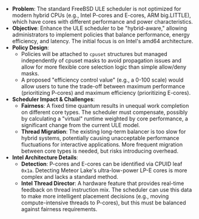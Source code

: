 *   **Problem**: The standard FreeBSD ULE scheduler is not optimized for modern hybrid CPUs (e.g., Intel P-cores and E-cores, ARM big.LITTLE), which have cores with different performance and power characteristics.
*   **Objective**: Enhance the ULE scheduler to be "hybrid-aware," allowing administrators to implement policies that balance performance, energy efficiency, and latency. The initial focus is on Intel's amd64 architecture.
*   **Policy Design**:
    *   Policies will be attached to `cpuset` structures but managed independently of cpuset masks to avoid propagation issues and allow for more flexible core selection logic than simple allow/deny masks.
    *   A proposed "efficiency control value" (e.g., a 0-100 scale) would allow users to tune the trade-off between maximum performance (prioritizing P-cores) and maximum efficiency (prioritizing E-cores).
*   **Scheduler Impact & Challenges**:
    *   **Fairness**: A fixed time quantum results in unequal work completion on different core types. The scheduler must compensate, possibly by calculating a "virtual" runtime weighted by core performance, a significant change from the current ULE model.
    *   **Thread Migration**: The existing long-term balancer is too slow for hybrid systems, potentially causing unacceptable performance fluctuations for interactive applications. More frequent migration between core types is needed, but risks introducing overhead.
*   **Intel Architecture Details**:
    *   **Detection**: P-cores and E-cores can be identified via CPUID leaf `0x1a`. Detecting Meteor Lake's ultra-low-power LP-E cores is more complex and lacks a standard method.
    *   **Intel Thread Director**: A hardware feature that provides real-time feedback on thread instruction mix. The scheduler can use this data to make more intelligent placement decisions (e.g., moving compute-intensive threads to P-cores), but this must be balanced against fairness requirements.
